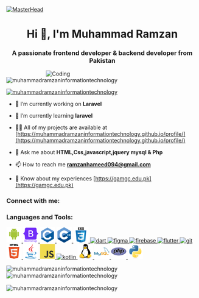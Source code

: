 [![MasterHead](https://media.istockphoto.com/id/1340047332/vector/stem-education-of-kids-through-internet-on-laptop-children-study-engineering-professions.jpg?s=612x612&w=0&k=20&c=vEdzmZy5dmTfmcV3fqhmDDaB7SkT7m71GQmEjWzbCfA=)](https://rishavchanda.io)
<h1 align="center">Hi 👋, I'm Muhammad Ramzan</h1>
<h3 align="center">A passionate frontend developer & backend developer from Pakistan</h3>
<img align="right" alt="Coding" width="400" src="https://https://www.softprodigy.com/wp-content/uploads/2021/02/SP-97.gif">

<p align="left"> <img src="https://komarev.com/ghpvc/?username=muhammadramzaninformationtechnology&label=Profile%20views&color=0e75b6&style=flat" alt="muhammadramzaninformationtechnology" /> </p>

<p align="left"> <a href="https://github.com/ryo-ma/github-profile-trophy"><img src="https://github-profile-trophy.vercel.app/?username=muhammadramzaninformationtechnology" alt="muhammadramzaninformationtechnology" /></a> </p>

- 🔭 I’m currently working on **Laravel**

- 🌱 I’m currently learning **laravel**

- 👨‍💻 All of my projects are available at [https://muhammadramzaninformationtechnology.github.io/profile/](https://muhammadramzaninformationtechnology.github.io/profile/)

- 💬 Ask me about **HTML,Css,javascript,jquery mysql & Php**

- 📫 How to reach me **ramzanhameed094@gmail.com**

- 📄 Know about my experiences [https://gamgc.edu.pk](https://gamgc.edu.pk)


<h3 align="left">Connect with me:</h3>
<p align="left">
</p>

<h3 align="left">Languages and Tools:</h3>
<p align="left"> <a href="https://developer.android.com" target="_blank" rel="noreferrer"> <img src="https://raw.githubusercontent.com/devicons/devicon/master/icons/android/android-original-wordmark.svg" alt="android" width="40" height="40"/> </a> <a href="https://getbootstrap.com" target="_blank" rel="noreferrer"> <img src="https://raw.githubusercontent.com/devicons/devicon/master/icons/bootstrap/bootstrap-plain-wordmark.svg" alt="bootstrap" width="40" height="40"/> </a> <a href="https://www.cprogramming.com/" target="_blank" rel="noreferrer"> <img src="https://raw.githubusercontent.com/devicons/devicon/master/icons/c/c-original.svg" alt="c" width="40" height="40"/> </a> <a href="https://www.w3schools.com/cpp/" target="_blank" rel="noreferrer"> <img src="https://raw.githubusercontent.com/devicons/devicon/master/icons/cplusplus/cplusplus-original.svg" alt="cplusplus" width="40" height="40"/> </a> <a href="https://www.w3schools.com/css/" target="_blank" rel="noreferrer"> <img src="https://raw.githubusercontent.com/devicons/devicon/master/icons/css3/css3-original-wordmark.svg" alt="css3" width="40" height="40"/> </a> <a href="https://dart.dev" target="_blank" rel="noreferrer"> <img src="https://www.vectorlogo.zone/logos/dartlang/dartlang-icon.svg" alt="dart" width="40" height="40"/> </a> <a href="https://www.figma.com/" target="_blank" rel="noreferrer"> <img src="https://www.vectorlogo.zone/logos/figma/figma-icon.svg" alt="figma" width="40" height="40"/> </a> <a href="https://firebase.google.com/" target="_blank" rel="noreferrer"> <img src="https://www.vectorlogo.zone/logos/firebase/firebase-icon.svg" alt="firebase" width="40" height="40"/> </a> <a href="https://flutter.dev" target="_blank" rel="noreferrer"> <img src="https://www.vectorlogo.zone/logos/flutterio/flutterio-icon.svg" alt="flutter" width="40" height="40"/> </a> <a href="https://git-scm.com/" target="_blank" rel="noreferrer"> <img src="https://www.vectorlogo.zone/logos/git-scm/git-scm-icon.svg" alt="git" width="40" height="40"/> </a> <a href="https://www.w3.org/html/" target="_blank" rel="noreferrer"> <img src="https://raw.githubusercontent.com/devicons/devicon/master/icons/html5/html5-original-wordmark.svg" alt="html5" width="40" height="40"/> </a> <a href="https://www.java.com" target="_blank" rel="noreferrer"> <img src="https://raw.githubusercontent.com/devicons/devicon/master/icons/java/java-original.svg" alt="java" width="40" height="40"/> </a> <a href="https://developer.mozilla.org/en-US/docs/Web/JavaScript" target="_blank" rel="noreferrer"> <img src="https://raw.githubusercontent.com/devicons/devicon/master/icons/javascript/javascript-original.svg" alt="javascript" width="40" height="40"/> </a> <a href="https://kotlinlang.org" target="_blank" rel="noreferrer"> <img src="https://www.vectorlogo.zone/logos/kotlinlang/kotlinlang-icon.svg" alt="kotlin" width="40" height="40"/> </a> <a href="https://www.linux.org/" target="_blank" rel="noreferrer"> <img src="https://raw.githubusercontent.com/devicons/devicon/master/icons/linux/linux-original.svg" alt="linux" width="40" height="40"/> </a> <a href="https://www.mysql.com/" target="_blank" rel="noreferrer"> <img src="https://raw.githubusercontent.com/devicons/devicon/master/icons/mysql/mysql-original-wordmark.svg" alt="mysql" width="40" height="40"/> </a> <a href="https://www.php.net" target="_blank" rel="noreferrer"> <img src="https://raw.githubusercontent.com/devicons/devicon/master/icons/php/php-original.svg" alt="php" width="40" height="40"/> </a> <a href="https://www.python.org" target="_blank" rel="noreferrer"> <img src="https://raw.githubusercontent.com/devicons/devicon/master/icons/python/python-original.svg" alt="python" width="40" height="40"/> </a> </p>

<p><img align="left" src="https://github-readme-stats.vercel.app/api/top-langs?username=muhammadramzaninformationtechnology&show_icons=true&locale=en&layout=compact" alt="muhammadramzaninformationtechnology" /></p>

<p>&nbsp;<img align="center" src="https://github-readme-stats.vercel.app/api?username=muhammadramzaninformationtechnology&show_icons=true&locale=en" alt="muhammadramzaninformationtechnology" /></p>

<p><img align="center" src="https://github-readme-streak-stats.herokuapp.com/?user=muhammadramzaninformationtechnology&" alt="muhammadramzaninformationtechnology" /></p>
